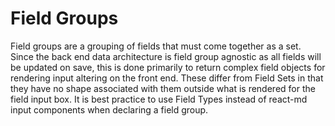 # Field Groups

Field groups are a grouping of fields that must come together as a set. Since the back end data architecture is field group agnostic as all fields will be updated on save, this is done primarily to return complex field objects for rendering input altering on the front end. These differ from Field Sets in that they have no shape associated with them outside what is rendered for the field input box. It is best practice to use Field Types instead of react-md input components when declaring a field group.
